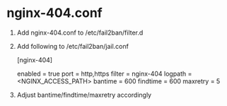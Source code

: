 nginx-404.conf
=============

1) Add nginx-404.conf to /etc/fail2ban/filter.d

2) Add following to /etc/fail2ban/jail.conf

    [nginx-404]

    enabled = true
    port = http,https
    filter = nginx-404
    logpath = <NGINX_ACCESS_PATH>
    bantime = 600
    findtime = 600
    maxretry = 5

3) Adjust bantime/findtime/maxretry accordingly
